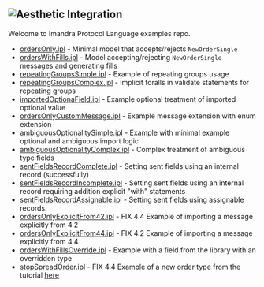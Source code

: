 ![Aesthetic Integration](https://storage.googleapis.com/imandra-assets/images/github/ipl_lang_examples_head.svg)
---
Welcome to Imandra Protocol Language examples repo.

- [ordersOnly.ipl](ordersOnly.ipl) - Minimal model that accepts/rejects `NewOrderSingle`
- [ordersWithFills.ipl](ordersWithFills.ipl) - Model accepting/rejecting `NewOrderSingle` messages and generating fills
- [repeatingGroupsSimple.ipl](repeatingGroupsSimple.ipl) - Example of repeating groups usage
- [repeatingGroupsComplex.ipl](repeatingGroupsComplex.ipl) - Implicit foralls in validate statements for repeating groups
- [importedOptionaField.ipl](importedOptionaField.ipl) - Example optional treatment of imported optional value
- [ordersOnlyCustomMessage.ipl](ordersOnlyCustomMessage.ipl) - Example message extension with enum extension
- [ambiguousOptionalitySimple.ipl](ambiguousOptionalitySimple.ipl) - Example with minimal example optional and ambiguous import logic 
- [ambiguousOptionalityComplex.ipl](ambiguousOptionalityComplex.ipl) - Complex treatment of ambiguous type fields
- [sentFieldsRecordComplete.ipl](sentFieldsRecordComplete.ipl) - Setting sent fields using an internal record (successfully)
- [sentFieldsRecordIncomplete.ipl](sentFieldsRecordIncomplete.ipl) - Setting sent fields using an internal record requiring addition explicit "with" statements
- [sentFieldsRecordAssignable.ipl](sentFieldsRecordAssignable.ipl) - Setting sent fields using assignable records.
- [ordersOnlyExplicitFrom42.ipl](ordersOnlyExplicitFrom42.ipl) - FIX 4.4 Example of importing a message explicitly from 4.2
- [ordersOnlyExplicitFrom44.ipl](ordersOnlyExplicitFrom44.ipl) - FIX 4.2 Example of importing a message explicitly from 4.4
- [ordersWithFillsOverride.ipl](ordersWithFillsOverride.ipl) - Example with a field from the library with an overridden type
- [stopSpreadOrder.ipl](stopSpreadOrder.ipl) - FIX 4.4 Example of a new order type from the tutorial [here](https://docs.imandra.ai/ipl/tutorials/)
